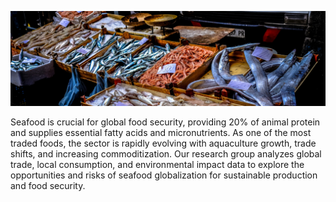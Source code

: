![Photo by Francesco Ungaro on Unsplash](francesco-ungaro-niaFba12zZI-unsplash-crop.jpg)

Seafood is crucial for global food security, providing 20% of animal protein and supplies essential fatty acids and micronutrients. As one of the most traded foods, the sector is rapidly evolving with aquaculture growth, trade shifts, and increasing commoditization. Our research group analyzes global trade, local consumption, and environmental impact data to explore the opportunities and risks of seafood globalization for sustainable production and food security.
